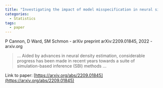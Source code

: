 ```yaml
---
title: "Investigating the impact of model misspecification in neural simulation-based inference"
categories:
  - Statistics
tags:
  - paper
---
```

P Cannon, D Ward, SM Schmon - arXiv preprint arXiv:2209.01845, 2022 - arxiv.org

>… Aided by advances in neural density estimation, considerable progress has been made in recent years towards a suite of simulation-based inference (SBI) methods …

Link to paper: [https://arxiv.org/abs/2209.01845](https://arxiv.org/abs/2209.01845)
